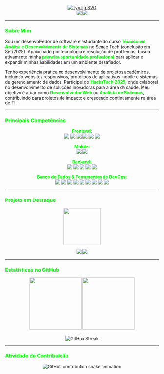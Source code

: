 <div id="header" align="center">
  <a href="https://git.io/typing-svg">
    <img src="https://readme-typing-svg.demolab.com?font=Fira+Code&weight=700&size=30&pause=1000&color=00FF00&center=true&vCenter=true&width=500&lines=Davi+Dias;Desenvolvedor+Full-Stack;Construindo+o+Futuro;Linha+por+Linha" alt="Typing SVG" />
  </a>
</div>

<div id="badges" align="center">
  <a href="https://linkedin.com/in/SEU-LINK-AQUI" target="_blank">
    <img src="https://img.shields.io/badge/LinkedIn-000?style=for-the-badge&logo=linkedin&logoColor=00FF00" />
  </a>
  <a href="mailto:davi.dias.2001@gmail.com" target="_blank">
    <img src="https://img.shields.io/badge/Gmail-000?style=for-the-badge&logo=gmail&logoColor=00FF00" />
  </a>
</div>

---

### <span style="color:#00FF00">Sobre Mim</span>

<p align="left">
  Sou um desenvolvedor de software e estudante do curso <strong style="color:#00FF00">Técnico em Análise e Desenvolvimento de Sistemas</strong> no Senac Tech (conclusão em Set/2025). Apaixonado por tecnologia e resolução de problemas, busco ativamente minha <strong style="color:#00FF00">primeira oportunidade profissional</strong> para aplicar e expandir minhas habilidades em um ambiente desafiador.
</p>
<p align="left">
  Tenho experiência prática no desenvolvimento de projetos acadêmicos, incluindo websites responsivos, protótipos de aplicativos mobile e sistemas de gerenciamento de dados. Participei do <strong style="color:#00FF00">HackaTech 2025</strong>, onde colaborei no desenvolvimento de soluções inovadoras para a área da saúde. Meu objetivo é atuar como <strong style="color:#00FF00">Desenvolvedor Web</strong> ou <strong style="color:#00FF00">Analista de Sistemas</strong>, contribuindo para projetos de impacto e crescendo continuamente na área de TI.
</p>

---

### <span style="color:#00FF00">Principais Competências</span>

<p align="center">
  <strong style="color:#00FF00">Frontend:</strong><br>
  <img src="https://img.shields.io/badge/HTML5-000?style=for-the-badge&logo=html5&logoColor=00FF00" />
  <img src="https://img.shields.io/badge/CSS3-000?style=for-the-badge&logo=css3&logoColor=00FF00" />
  <img src="https://img.shields.io/badge/Tailwind_CSS-000?style=for-the-badge&logo=tailwindcss&logoColor=00FF00" />
  <img src="https://img.shields.io/badge/JavaScript-000?style=for-the-badge&logo=javascript&logoColor=00FF00" />
  <img src="https://img.shields.io/badge/TypeScript-000?style=for-the-badge&logo=typescript&logoColor=00FF00" />
  <img src="https://img.shields.io/badge/React-000?style=for-the-badge&logo=react&logoColor=00FF00" />
</p>

<p align="center">
  <strong style="color:#00FF00">Mobile:</strong><br>
  <img src="https://img.shields.io/badge/Flutter-000?style=for-the-badge&logo=flutter&logoColor=00FF00" />
  <img src="https://img.shields.io/badge/Dart-000?style=for-the-badge&logo=dart&logoColor=00FF00" />
</p>

<p align="center">
  <strong style="color:#00FF00">Backend:</strong><br>
  <img src="https://img.shields.io/badge/Node.js-000?style=for-the-badge&logo=nodedotjs&logoColor=00FF00" />
  <img src="https://img.shields.io/badge/Express.js-000?style=for-the-badge&logo=express&logoColor=00FF00" />
  <img src="https://img.shields.io/badge/Java-000?style=for-the-badge&logo=openjdk&logoColor=00FF00" />
  <img src="https://img.shields.io/badge/Spring-000?style=for-the-badge&logo=spring&logoColor=00FF00" />
  <img src="https://img.shields.io/badge/PHP-000?style=for-the-badge&logo=php&logoColor=00FF00" />
</p>

<p align="center">
  <strong style="color:#00FF00">Banco de Dados & Ferramentas de DevOps:</strong><br>
  <img src="https://img.shields.io/badge/MySQL-000?style=for-the-badge&logo=mysql&logoColor=00FF00" />
  <img src="https://img.shields.io/badge/PostgreSQL-000?style=for-the-badge&logo=postgresql&logoColor=00FF00" />
  <img src="https://img.shields.io/badge/Prisma-000?style=for-the-badge&logo=prisma&logoColor=00FF00" />
  <img src="https://img.shields.io/badge/Docker-000?style=for-the-badge&logo=docker&logoColor=00FF00" />
  <img src="https://img.shields.io/badge/Git-000?style=for-the-badge&logo=git&logoColor=00FF00" />
  <img src="https://img.shields.io/badge/GitHub-000?style=for-the-badge&logo=github&logoColor=00FF00" />
  <img src="https://img.shields.io/badge/GitHub_Actions-000?style=for-the-badge&logo=githubactions&logoColor=00FF00" />
  <img src="https://img.shields.io/badge/Figma-000?style=for-the-badge&logo=figma&logoColor=00FF00" />
  <img src="https://img.shields.io/badge/VS_Code-000?style=for-the-badge&logo=visualstudiocode&logoColor=00FF00" />
</p>

---

### <span style="color:#00FF00">Projeto em Destaque</span>

<div align="center">
  <a href="https://github.com/davidiass01/task-manager-api">
    <img height="120em" src="https://github-readme-stats.vercel.app/api/pin/?username=davidiass01&repo=task-manager-api&theme=transparent&bg_color=000000&title_color=00FF00&text_color=FFFFFF&icon_color=00FF00" />
  </a>
  <p align="center">
    <a href="https://github.com/davidiass01/task-manager-api" target="_blank">
      <img src="https://img.shields.io/badge/Ver_Código-000?style=for-the-badge&logo=github&logoColor=00FF00" />
    </a>
    <a href="https://SEU-LINK-DO-PROJETO-NO-AR-AQUI" target="_blank">
      <img src="https://img.shields.io/badge/Ver_Projeto_no_Ar-000?style=for-the-badge&logo=vercel&logoColor=00FF00" />
    </a>
  </p>
</div>

---

### <span style="color:#00FF00">Estatísticas no GitHub</span>

<div align="center">
  <img height="170em" src="https://github-readme-stats.vercel.app/api?username=davidiass01&show_icons=true&theme=transparent&bg_color=000000&title_color=00FF00&text_color=FFFFFF&icon_color=00FF00&include_all_commits=true&count_private=true" />
  <img height="170em" src="https://github-readme-stats.vercel.app/api/top-langs/?username=davidiass01&layout=compact&langs_count=8&theme=transparent&bg_color=000000&title_color=00FF00&text_color=FFFFFF" />
  <br><br>
  <img src="https://streak-stats.demolab.com?user=davidiass01&theme=highcontrast&hide_border=true&background=000000&ring=00FF00&fire=00FF00&currStreakLabel=00FF00&sideNums=00FF00&dates=FFFFFF&sideLabels=00FF00" alt="GitHub Streak" />
</div>

---

### <span style="color:#00FF00">Atividade de Contribuição</span>

<div align="center">
  <picture>
    <source media="(prefers-color-scheme: dark)" srcset="https://raw.githubusercontent.com/davidiass01/davidiass01/main/github-contribution-grid-snake-dark.svg">
    <source media="(prefers-color-scheme: light)" srcset="https://raw.githubusercontent.com/davidiass01/davidiass01/main/github-contribution-grid-snake.svg">
    <img alt="GitHub contribution snake animation" src="https://raw.githubusercontent.com/davidiass01/davidiass01/main/github-contribution-grid-snake.svg">
  </picture>
</div>
